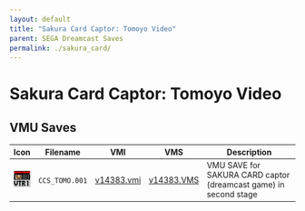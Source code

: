 ```yaml
---
layout: default
title: "Sakura Card Captor: Tomoyo Video"
parent: SEGA Dreamcast Saves
permalink: ./sakura_card/
---
```

# Sakura Card Captor: Tomoyo Video

## VMU Saves

| Icon | Filename | VMI | VMS | Description |
|------|----------|-----|-----|-------------|
| ![Sakura Card Captor: Tomoyo Video](../icons/CCS_TOMO.001.GIF) | `CCS_TOMO.001` | [v14383.vmi](v14383.vmi) | [v14383.VMS](v14383.VMS) | VMU SAVE for SAKURA CARD captor (dreamcast game) in second stage |
